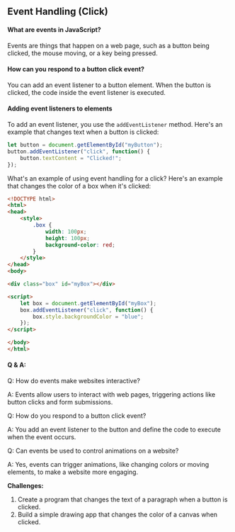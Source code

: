 ## Event Handling (Click)

#### What are events in JavaScript?
Events are things that happen on a web page, such as a button being clicked, the mouse moving, or a key being pressed.

#### How can you respond to a button click event?
You can add an event listener to a button element. When the button is clicked, the code inside the event listener is executed.

#### Adding event listeners to elements
To add an event listener, you use the `addEventListener` method. Here's an example that changes text when a button is clicked:
```javascript
let button = document.getElementById("myButton");
button.addEventListener("click", function() {
    button.textContent = "Clicked!";
});
```


What's an example of using event handling for a click?
Here's an example that changes the color of a box when it's clicked:

```html
<!DOCTYPE html>
<html>
<head>
    <style>
        .box {
            width: 100px;
            height: 100px;
            background-color: red;
        }
    </style>
</head>
<body>

<div class="box" id="myBox"></div>

<script>
    let box = document.getElementById("myBox");
    box.addEventListener("click", function() {
        box.style.backgroundColor = "blue";
    });
</script>

</body>
</html>
```

#### Q & A:
Q: How do events make websites interactive?

A: Events allow users to interact with web pages, triggering actions like button clicks and form submissions.

Q: How do you respond to a button click event?

A: You add an event listener to the button and define the code to execute when the event occurs.

Q: Can events be used to control animations on a website?

A: Yes, events can trigger animations, like changing colors or moving elements, to make a website more engaging.

**Challenges:**

1. Create a program that changes the text of a paragraph when a button is clicked.
2. Build a simple drawing app that changes the color of a canvas when clicked.
